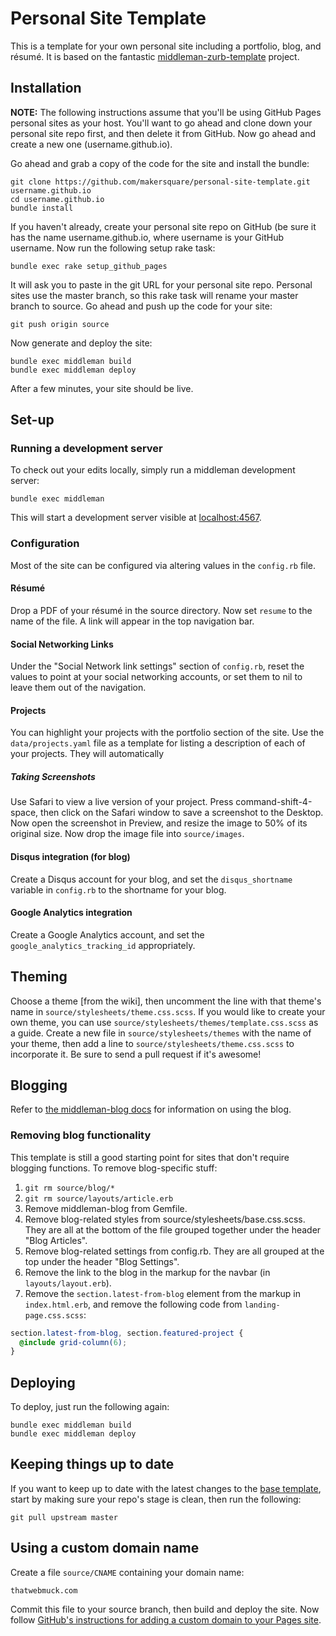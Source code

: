 # Personal Site Template

This is a template for your own personal site including a portfolio, blog, and résumé. It is based on the fantastic [middleman-zurb-template](https://github.com/mattolson/middleman-zurb-template) project.

## Installation

**NOTE:** The following instructions assume that you'll be using GitHub Pages personal sites as your host. You'll want to go ahead and clone down your personal site repo first, and then delete it from GitHub. Now go ahead and create a new one (username.github.io).

Go ahead and grab a copy of the code for the site and install the bundle:

```console
git clone https://github.com/makersquare/personal-site-template.git username.github.io
cd username.github.io
bundle install
```

If you haven't already, create your personal site repo on GitHub (be sure it has the name username.github.io, where username is your GitHub username. Now run the following setup rake task:

```console
bundle exec rake setup_github_pages
```

It will ask you to paste in the git URL for your personal site repo. Personal sites use the master branch, so this rake task will rename your master branch to source. Go ahead and push up the code for your site:

```console
git push origin source
```

Now generate and deploy the site:

```console
bundle exec middleman build
bundle exec middleman deploy
```

After a few minutes, your site should be live.

## Set-up

### Running a development server

To check out your edits locally, simply run a middleman development server:

```console
bundle exec middleman
```

This will start a development server visible at [localhost:4567](http://localhost:4567).

### Configuration

Most of the site can be configured via altering values in the `config.rb` file.

#### Résumé

Drop a PDF of your résumé in the source directory. Now set `resume` to the name of the file. A link will appear in the top navigation bar.

#### Social Networking Links

Under the "Social Network link settings" section of `config.rb`, reset the values to point at your social networking accounts, or set them to nil to leave them out of the navigation.

#### Projects

You can highlight your projects with the portfolio section of the site. Use the `data/projects.yaml` file as a template for listing a description of each of your projects. They will automatically 

##### Taking Screenshots

Use Safari to view a live version of your project. Press command-shift-4-space, then click on the Safari window to save a screenshot to the Desktop. Now open the screenshot in Preview, and resize the image to 50% of its original size. Now drop the image file into `source/images`.


#### Disqus integration (for blog)

Create a Disqus account for your blog, and set the `disqus_shortname` variable in `config.rb` to the shortname for your blog.

#### Google Analytics integration

Create a Google Analytics account, and set the `google_analytics_tracking_id` appropriately.

## Theming

Choose a theme [from the wiki], then uncomment the line with that theme's name in `source/stylesheets/theme.css.scss`. If you would like to create your own theme, you can use `source/stylesheets/themes/template.css.scss` as a guide. Create a new file in `source/stylesheets/themes` with the name of your theme, then add a line to `source/stylesheets/theme.css.scss` to incorporate it. Be sure to send a pull request if it's awesome!

## Blogging

Refer to [the middleman-blog docs](http://middlemanapp.com/blogging/) for information on using the blog.

### Removing blog functionality

This template is still a good starting point for sites that don't require blogging functions. To remove blog-specific stuff:

1. `git rm source/blog/*`
2. `git rm source/layouts/article.erb`
3. Remove middleman-blog from Gemfile.
4. Remove blog-related styles from source/stylesheets/base.css.scss. They are all at the bottom of the file grouped together under the header "Blog Articles".
5. Remove blog-related settings from config.rb. They are all grouped at the top under the header "Blog Settings".
6. Remove the link to the blog in the markup for the navbar (in `layouts/layout.erb`).
7. Remove the `section.latest-from-blog` element from the markup in `index.html.erb`, and remove the following code from `landing-page.css.scss`:

```scss
section.latest-from-blog, section.featured-project {
  @include grid-column(6);
}
```

## Deploying

To deploy, just run the following again:

```console
bundle exec middleman build
bundle exec middleman deploy
```

## Keeping things up to date

If you want to keep up to date with the latest changes to the [base template](http://github.com/makersquare/personal-site-template), start by making sure your repo's stage is clean, then run the following:

```console
git pull upstream master
```

## Using a custom domain name

Create a file `source/CNAME` containing your domain name:

```text
thatwebmuck.com
```

Commit this file to your source branch, then build and deploy the site. Now follow [GitHub's instructions for adding a custom domain to your Pages site](https://help.github.com/articles/setting-up-a-custom-domain-with-pages). 

